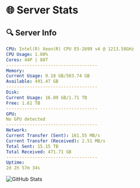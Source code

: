 # 🌐 Server Stats
## 🔍 Server Info
```yaml
CPU: Intel(R) Xeon(R) CPU E5-2699 v4 @ 1213.58GHz
CPU Usage: 1.00%
Cores: 44P | 88T
-----------------------------------
Memory:
Current Usage: 9.18 GB/503.74 GB
Available: 491.47 GB
-----------------------------------
Disk:
Current Usage: 16.09 GB/1.71 TB
Free: 1.61 TB
-----------------------------------
GPU:
No GPU detected
-----------------------------------
Network:
Current Transfer (Sent): 161.55 MB/s
Current Transfer (Received): 2.51 MB/s
Total Sent: 15.15 TB
Total Received: 471.71 GB
-----------------------------------
Uptime:
2d 2h 57m 34s
```
![GitHub Stats](https://img.shields.io/badge/Updated-2025-02-10_01:40:52-blue)